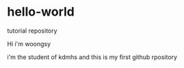 # hello-world
tutorial repository

Hi i'm woongsy

i'm the student of kdmhs
and this is my first github rpository
